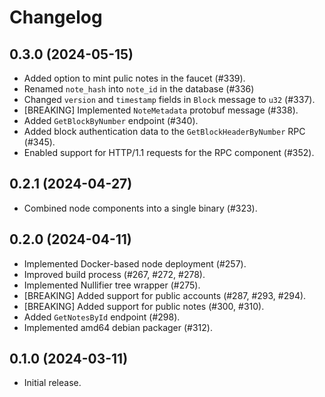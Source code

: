 # Changelog

## 0.3.0 (2024-05-15)

* Added option to mint pulic notes in the faucet (#339).
* Renamed `note_hash` into `note_id` in the database (#336)
* Changed `version` and `timestamp` fields in `Block` message to `u32` (#337).
* [BREAKING] Implemented `NoteMetadata` protobuf message (#338).
* Added `GetBlockByNumber` endpoint (#340).
* Added block authentication data to the `GetBlockHeaderByNumber` RPC (#345).
* Enabled support for HTTP/1.1 requests for the RPC component (#352).

## 0.2.1 (2024-04-27)

* Combined node components into a single binary (#323).

## 0.2.0 (2024-04-11)

* Implemented Docker-based node deployment (#257).
* Improved build process (#267, #272, #278).
* Implemented Nullifier tree wrapper (#275).
* [BREAKING] Added support for public accounts (#287, #293, #294).
* [BREAKING] Added support for public notes (#300, #310).
* Added `GetNotesById` endpoint (#298).
* Implemented amd64 debian packager (#312).

## 0.1.0 (2024-03-11)

* Initial release.
